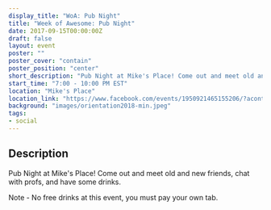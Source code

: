 ```yaml
---
display_title: "WoA: Pub Night"
title: "Week of Awesome: Pub Night"
date: 2017-09-15T00:00:00Z
draft: false
layout: event
poster: ""
poster_cover: "contain"
poster_position: "center"
short_description: "Pub Night at Mike's Place! Come out and meet old and new friends, chat with profs, and have some drinks."
start_time: "7:00 - 10:00 PM EST"
location: "Mike's Place"
location_link: "https://www.facebook.com/events/1950921465155206/?acontext=%7B%22event_action_history%22%3A[%7B%22surface%22%3A%22page%22%7D]%7D"
background: "images/orientation2018-min.jpeg"
tags:
- social
---
```


## Description

Pub Night at Mike's Place! Come out and meet old and new friends, chat with profs, and have some drinks.

Note - No free drinks at this event, you must pay your own tab.